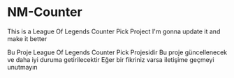 # NM-Counter
This is a League Of Legends Counter Pick Project
I'm gonna update it and make it better




Bu Proje League Of Legends Counter Pick Projesidir
Bu proje güncellenecek ve daha iyi duruma getirilecektir
Eğer bir fikriniz varsa iletişime geçmeyi unutmayın
